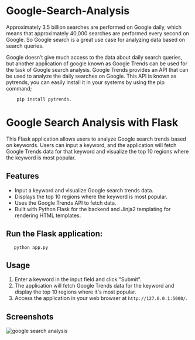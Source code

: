 # Google-Search-Analysis

Approximately 3.5 billion searches are performed on Google daily, which means that approximately 40,000 searches are performed every second on Google. So Google search is a great use case for analyzing data based on search queries.

Google doesn’t give much access to the data about daily search queries, but another application of google known as Google Trends can be used for the task of Google search analysis. Google Trends provides an API that can be used to analyze the daily searches on Google. This API is known as pytrends, you can easily install it in your systems by using the pip command; 


        pip install pytrends.

# Google Search Analysis with Flask

This Flask application allows users to analyze Google search trends based on keywords. Users can input a keyword, and the application will fetch Google Trends data for that keyword and visualize the top 10 regions where the keyword is most popular.

## Features

- Input a keyword and visualize Google search trends data.
- Displays the top 10 regions where the keyword is most popular.
- Uses the Google Trends API to fetch data.
- Built with Python Flask for the backend and Jinja2 templating for rendering HTML templates.

## Run the Flask application:

       python app.py


## Usage

1. Enter a keyword in the input field and click "Submit".
2. The application will fetch Google Trends data for the keyword and display the top 10 regions where it's most popular.
3. Access the application in your web browser at `http://127.0.0.1:5000/`.

## Screenshots

![google search analysis](https://github.com/Sreepurvaja/Google-Search-Analysis/assets/99593891/ea5847db-a84a-4868-a138-ac6b532ca07c)




        
        
